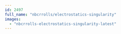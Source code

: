 ```yaml
---
id: 2497
full_name: "nbcrrolls/electrostatics-singularity"
images: 
  - "nbcrrolls-electrostatics-singularity-latest"
---
```

